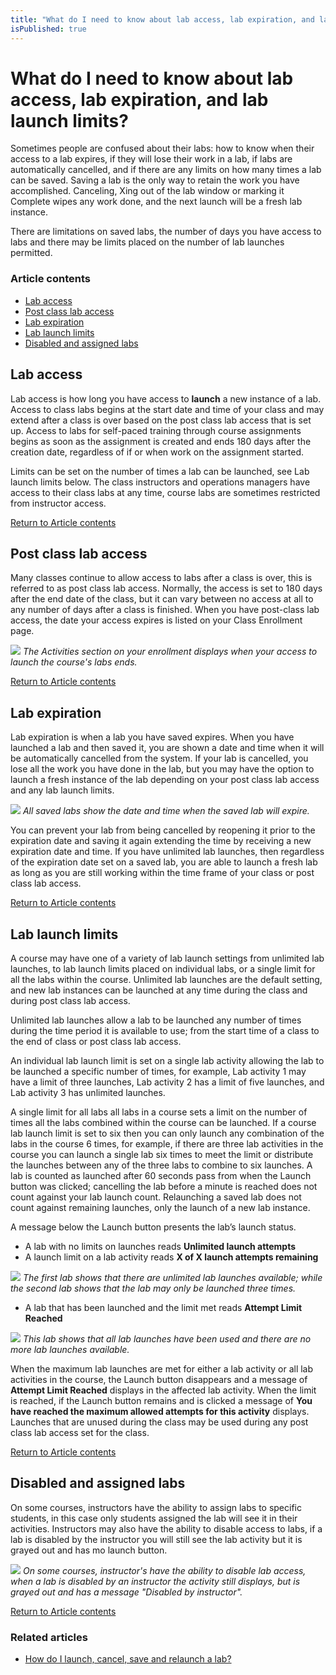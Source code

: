 ```yaml
---
title: "What do I need to know about lab access, lab expiration, and lab launch limits?"
isPublished: true
---
```


# What do I need to know about lab access, lab expiration, and lab launch limits?

Sometimes people are confused about their labs: how to know when their access to a lab expires, if they will lose their work in a lab, if labs are automatically cancelled, and if there are any limits on how many times a lab can be saved. 
Saving a lab is the only way to retain the work you have accomplished. Canceling, Xing out of the lab window or marking it Complete wipes any work done, and the next launch will be a fresh lab instance.

There are limitations on saved labs, the number of days you have access to labs and there may be limits placed on the number of lab launches permitted. 

### Article contents
* [Lab access](#lab-access)
* [Post class lab access](#post-class-lab-access)
* [Lab expiration](#lab-expiration)
* [Lab launch limits](#lab-launch-limits)
* [Disabled and assigned labs](#disabled-and-assigned-labs)

## Lab access 
Lab access is how long you have access to **launch** a new instance of a lab. Access to class labs begins at the start date and time of your class and may extend after a class is over based on the post class lab access that is set up. Access to labs for self-paced training through course assignments begins as soon as the assignment is created and ends 180 days after the creation date, regardless of if or when work on the assignment started.

Limits can be set on the number of times a lab can be launched, see Lab launch limits below.
The class instructors and operations managers have access to their class labs at any time, course labs are sometimes restricted from instructor access.

[Return to Article contents](#article-contents)

## Post class lab access
Many classes continue to allow access to labs after a class is over, this is referred to as post class lab access. Normally, the access is set to 180 days after the end date of the class, but it can vary between no access at all to any number of days after a class is finished. When you have post-class lab access, the date your access expires is listed on your Class Enrollment page. 

![](/tms/images/lab-expiration.png) 
_The Activities section on your enrollment displays when your access to launch the course's labs ends._

[Return to Article contents](#article-contents)

## Lab expiration
Lab expiration is when a lab you have saved expires. When you have launched a lab and then saved it, you are shown a date and time when it will be automatically cancelled from the system. If your lab is cancelled, you lose all the work you have done in the lab, but you may have the option to launch a fresh instance of the lab depending on your post class lab access and any lab launch limits.

![](/tms/images/lab-expiration-date1.png)
_All saved labs show the date and time when the saved lab will expire._

You can prevent your lab from being cancelled by reopening it prior to the expiration date and saving it again extending the time by receiving a new expiration date and time. If you have unlimited lab launches, then regardless of the expiration date set on a saved lab, you are able to launch a fresh lab as long as you are still working within the time frame of your class or post class lab access.

[Return to Article contents](#article-contents)

## Lab launch limits
A course may have one of a variety of lab launch settings from unlimited lab launches, to lab launch limits placed on individual labs, or a single limit for all the labs within the course. Unlimited lab launches are the default setting, and new lab instances can be launched at any time during the class and during post class lab access. 

Unlimited lab launches allow a lab to be launched any number of times during the time period it is available to use; from the start time of a class to the end of class or post class lab access. 

An individual lab launch limit is set on a single lab activity allowing the lab to be launched a specific number of times, for example, Lab activity 1 may have a limit of three launches, Lab activity 2 has a limit of five launches, and Lab activity 3 has unlimited launches. 

A single limit for all labs all labs in a course sets a limit on the number of times all the labs combined within the course can be launched. If a course lab launch limit is set to six then you can only launch any combination of the labs in the course 6 times, for example, if there are three lab activities in the course you can launch a single lab six times to meet the limit or distribute the launches between any of the three labs to combine to six launches.
A lab is counted as launched after 60 seconds pass from when the Launch button was clicked; cancelling the lab before a minute is reached does not count against your lab launch count. Relaunching a saved lab does not count against remaining launches, only the launch of a new lab instance. 

A message below the Launch button presents the lab’s launch status. 
* A lab with no limits on launches reads **Unlimited launch attempts**
* A launch limit on a lab activity reads **X of X launch attempts remaining**

![](/tms/images/unlimited-lab-launch-limit.png)
_The first lab shows that there are unlimited lab launches available; while the second lab shows that the lab may only be launched three times._

* A lab that has been launched and the limit met reads **Attempt Limit Reached**

![](/tms/images/attempt-limit-reached.png)
_This lab shows that all lab launches have been used and there are no more lab launches available._

When the maximum lab launches are met for either a lab activity or all lab activities in the course, the Launch button disappears and a message of **Attempt Limit Reached** displays in the affected lab activity. When the limit is reached, if the Launch button remains and is clicked a message of **You have reached the maximum allowed attempts for this activity** displays. Launches that are unused during the class may be used during any post class lab access set for the class.


[Return to Article contents](#article-contents)

## Disabled and assigned labs
On some courses, instructors have the ability to assign labs to specific students, in this case only students assigned the lab will see it in their activities. Instructors may also have the ability to disable access to labs, if a lab is disabled by the instructor you will still see the lab activity but it is grayed out and has mo launch button. 

![](/tms/images/instruct-disabled-lab.png) 
_On some courses, instructor's have the ability to disable lab access, when a lab is disabled by an instructor the activity still displays, but is grayed out and has a message "Disabled by instructor"._

[Return to Article contents](#article-contents)

### Related articles

* [How do I launch, cancel, save and relaunch a lab?](/tms/end-user-student-faqs/lab-access/cancel-lab.md)
